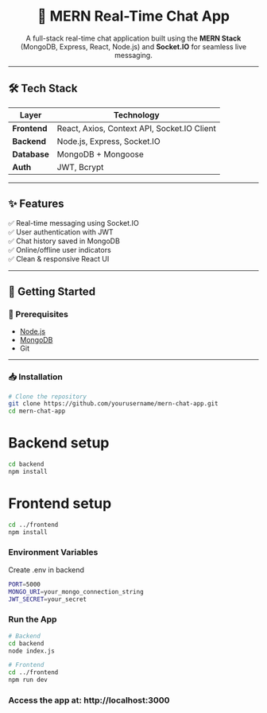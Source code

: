 <h1 align="center">💬 MERN Real-Time Chat App</h1>

<p align="center">
  A full-stack real-time chat application built using the <strong>MERN Stack</strong> (MongoDB, Express, React, Node.js) and <strong>Socket.IO</strong> for seamless live messaging.
</p>

---

## 🛠️ Tech Stack

| Layer       | Technology                     |
|-------------|--------------------------------|
| **Frontend**| React, Axios, Context API, Socket.IO Client |
| **Backend** | Node.js, Express, Socket.IO    |
| **Database**| MongoDB + Mongoose             |
| **Auth**    | JWT, Bcrypt                    |

---

## ✨ Features

✅ Real-time messaging using Socket.IO  
✅ User authentication with JWT  
✅ Chat history saved in MongoDB  
✅ Online/offline user indicators  
✅ Clean & responsive React UI  

---

## 🚀 Getting Started

### 🔧 Prerequisites

- [Node.js](https://nodejs.org/)
- [MongoDB](https://www.mongodb.com/)
- Git

---

### 📥 Installation

```bash
# Clone the repository
git clone https://github.com/yourusername/mern-chat-app.git
cd mern-chat-app
```
# Backend setup
```bash
cd backend
npm install
```
# Frontend setup
```bash
cd ../frontend
npm install
```
### Environment Variables
Create .env in backend 
```bash
PORT=5000
MONGO_URI=your_mongo_connection_string
JWT_SECRET=your_secret
```
### Run the App
```bash
# Backend
cd backend
node index.js

# Frontend
cd ../frontend
npm run dev
```
### Access the app at: http://localhost:3000




